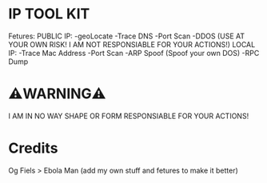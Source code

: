 # IP TOOL KIT
Fetures: 
PUBLIC IP:
-geoLocate
-Trace DNS
-Port Scan
-DDOS (USE AT YOUR OWN RISK! I AM NOT RESPONSIABLE FOR YOUR ACTIONS!)
LOCAL IP:
-Trace Mac Address
-Port Scan
-ARP Spoof (Spoof your own DOS)
-RPC Dump

# ⚠️WARNING⚠️
I AM IN NO WAY SHAPE OR FORM RESPONSIABLE FOR YOUR ACTIONS!

# Credits
Og Fiels > Ebola Man
(add my own stuff and fetures to make it better)
